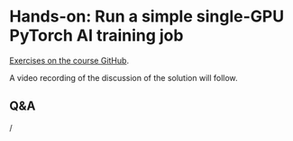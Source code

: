# Hands-on: Run a simple single-GPU PyTorch AI training job

<!--
[Exercises on the course GitHub](https://github.com/Lumi-supercomputer/Getting_Started_with_AI_workshop/tree/ai-20250204/03_Your_first_AI_training_job_on_LUMI).
-->
[Exercises on the course GitHub](https://github.com/Lumi-supercomputer/Getting_Started_with_AI_workshop/tree/main/03_Your_first_AI_training_job_on_LUMI).

A video recording of the discussion of the solution will follow.

<!--
<video src="https://462000265.lumidata.eu/ai-20250204/recordings/E03_FirstJob.mp4" controls="controls"></video>
-->


## Q&A

/
